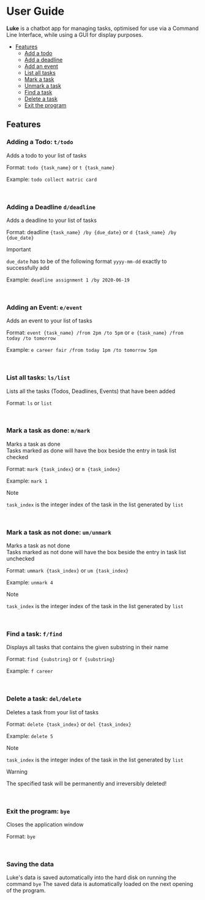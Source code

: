 # User Guide

**Luke** is a chatbot app for managing tasks, optimised for use via a Command Line Interface, while using a GUI for display
purposes.

- [Features](#features)
  - [Add a todo](#adding-a-todo--ttodo)
  - [Add a deadline](#adding-a-deadline-ddeadline)
  - [Add an event](#adding-an-event--eevent)
  - [List all tasks](#list-all-tasks--lslist)
  - [Mark a task](#mark-a-task-as-done--mmark)
  - [Unmark a task](#mark-a-task-as-not-done--umunmar)
  - [Find a task](#find-a-task--ffind)
  - [Delete a task](#delete-a-task--deldelete)
  - [Exit the program](#exit-the-program--bye)

## Features 

### Adding a Todo: `t/todo`

Adds a todo to your list of tasks

Format: `todo {task_name}` or `t {task_name}`

Example: `todo collect matric card`

<br>


### Adding a Deadline `d/deadline`

Adds a deadline to your list of tasks

Format: deadline `{task_name} /by {due_date}` or `d {task_name} /by {due_date}`

> [!IMPORTANT]
> `due_date` has to be of the following format `yyyy-mm-dd` exactly to successfully add

Example: `deadline assignment 1 /by 2020-06-19`

<br>

### Adding an Event: `e/event`

Adds an event to your list of tasks

Format: `event {task_name} /from 2pm /to 5pm` or `e {task_name} /from today /to tomorrow`

Example: `e career fair /from today 1pm /to tomorrow 5pm`

<br>


### List all tasks: `ls/list`

Lists all the tasks (Todos, Deadlines, Events) that have been added

Format: `ls` or `list`

<br>

### Mark a task as done: `m/mark`

Marks a task as done <br>
Tasks marked as done will have the box beside the entry in task list checked

Format: `mark {task_index}` or `m {task_index}`

Example: `mark 1`

> [!NOTE]
> `task_index` is the integer index of the task in the list generated by `list`

<br>

### Mark a task as not done: `um/unmark`

Marks a task as not done <br>
Tasks marked as not done will have the box beside the entry in task list unchecked

Format: `ummark {task_index}` or `um {task_index}`

Example: `unmark 4`

> [!NOTE]
> `task_index` is the integer index of the task in the list generated by `list`

<br>

### Find a task: `f/find`

Displays all tasks that contains the given substring in their name

Format: `find {substring}` or `f {substring}`

Example: `f career`

<br>

### Delete a task: ```del/delete```

Deletes a task from your list of tasks

Format: `delete {task_index}` or `del {task_index}`

Example: `delete 5`

> [!NOTE]
> `task_index` is the integer index of the task in the list generated by `list`

> [!WARNING]
> The specified task will be permanently and irreversibly deleted!

<br>

### Exit the program: `bye`

Closes the application window

Format: `bye`

<br>

### Saving the data

Luke's data is saved automatically into the hard disk on running the command `bye`
The saved data is automatically loaded on the next opening of the program.
